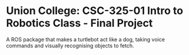 # Union College: CSC-325-01 Intro to Robotics Class - Final Project

A ROS package that makes a turtlebot act like a dog, taking voice commands and visually recognising objects to fetch.
